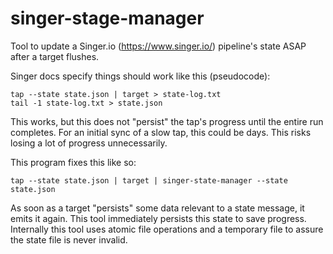 # singer-stage-manager

Tool to update a Singer.io (https://www.singer.io/) pipeline's state ASAP after a target flushes.

Singer docs specify things should work like this (pseudocode):

    tap --state state.json | target > state-log.txt
    tail -1 state-log.txt > state.json

This works, but this does not "persist" the tap's progress until the entire run completes. For an initial sync of a slow
tap, this could be days. This risks losing a lot of progress unnecessarily.

This program fixes this like so:

    tap --state state.json | target | singer-state-manager --state state.json

As soon as a target "persists" some data relevant to a state message, it emits it again. This tool immediately persists
this state to save progress. Internally this tool uses atomic file operations and a temporary file to assure the state
file is never invalid.

